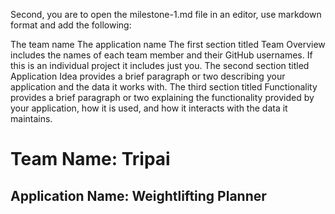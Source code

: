 Second, you are to open the milestone-1.md file in an editor, use markdown format  and add the following:

The team name
The application name
The first section titled Team Overview includes the names of each team member and their GitHub usernames. If this is an individual project it includes just you.
The second section titled Application Idea provides a brief paragraph or two describing your application and the data it works with.
The third section titled Functionality provides a brief paragraph or two explaining the functionality provided by your application, how it is used, and how it interacts with the data it maintains.

# Team Name: Tripai
## Application Name: Weightlifting Planner
###